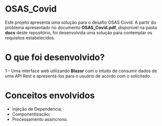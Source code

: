 # OSAS_Covid

Este projeto apresenta uma solução para o desafio OSAS Covid. A partir do problema apresentado no documento **OSAS_Covid.pdf**, disponível na pasta **docs** deste repositório, foi desenvolvida uma solução para contemplar os requisitos estabelecidos.

# O que foi desenvolvido?

1 - Uma interface web utilizando **Blazor** com o intuito de consumir dados de uma API Rest e apresentá-los para o usuário de acordo com o solicitado.

# Conceitos envolvidos

- Injeção de Dependencia;
- Componentização;
- Processamento assíncrono.
